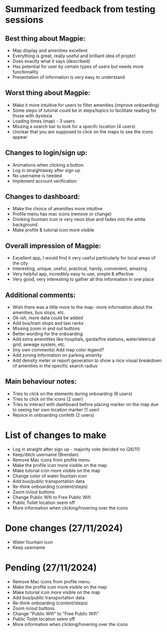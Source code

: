 # Summarized feedback from testing sessions

## Best thing about Magpie:
* Map display and amenities excellent
* Everything is great, really useful and brilliant idea of project
* Does exactly what it says (described)
* Has potential for user by certain types of users but needs more functionality
* Presentation of information is very easy to understand

## Worst thing about Magpie:
* Make it more intuitive for users to filter amenities (improve onboarding)
* Some steps of tutorial could be in steps/topics to facilitate reading for those with dyslexia
* Loading times (map) - 3 users
* Missing a search bar to look for a specifc location (4 users)
* Unclear that you are supposed to click on the maps to see the icons appear

## Changes to login/sign up:
* Animations when clicking a button
* Log in straightaway after sign up
* No username is needed
* Implement account verification

## Changes to dashboard:
* Make the choice of amenities more intuitive
* Profile menu has mac icons (remove or change)
* Drinking fountain icon is very neon blue and fades into the white background
* Make profile & tutorial icon more visible

## Overall impression of Magpie:
* Excellent app, I would find it very useful particularly for local areas of the city
* Interesting, unique, useful, practical, handy, convenient, amazing
* Very helpful app, incredibly easy to use, simple & effective
* Very good, very interesting to gather all this information in one place 

## Additional comments:
* Wish there was a little more to the map- more information about the amenities, bus stops, etc.
* Ok-ish, more data could be added
* Add bus/tram stops and taxi ranks
* Missing zoom in and out buttons
* Better wording for the onboarding
* Add extra amenitites like hospitals, garda/fire stations, water/eletrical grid, sewage system, etc.
* (my own comments) Add map color legend?
* Add zoning information on parking amenity
* Add density meter or report generation to show a nice visual breakdown of amenities in the specific search radius

## Main behaviour notes:
* Tries to click on the elements during onboarding (6 users)
* Tries to click on the icons (2 user)
* Tries to interact with dashboard before placing marker on the map due to seeing her own location marker (1 user)
* Rejoice in onboarding confetti (2 users)

# List of changes to make
* Log in straight after sign up - majority vote decided no (26/11)
* Keep/ditch username (Brendan)
* Remove Mac icons from profile menu
* Make the profile icon more visible on the map
* Make tutorial icon more visible on the map
* Change color of water fountain icon
* Add bus/public transportation data
* Re-think onboarding (content/steps)
* Zoom in/out buttons
* Change Public Wifi to Free Public Wifi
* Public Toilet location seem off
* More information when clicking/hovering over the icons

# Done changes (27/11/2024)
* Water fountain icon
* Keep username

# Pending (27/11/2024)
* Remove Mac icons from profile menu
* Make the profile icon more visible on the map
* Make tutorial icon more visible on the map
* Add bus/public transportation data
* Re-think onboarding (content/steps)
* Zoom in/out buttons
* Change "Public Wifi" to "Free Public Wifi"
* Public Toilet location seem off
* More information when clicking/hovering over the icons
